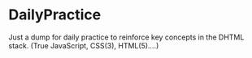 # DailyPractice
Just a dump for daily practice to reinforce key concepts in the DHTML stack. 
(True JavaScript, CSS(3), HTML(5)....)

